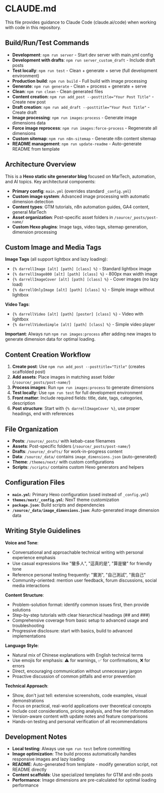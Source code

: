 # CLAUDE.md

This file provides guidance to Claude Code (claude.ai/code) when working with code in this repository.

## Build/Run/Test Commands
- **Development**: `npm run server` - Start dev server with main.yml config
- **Development with drafts**: `npm run server_custom_draft` - Include draft posts
- **Test locally**: `npm run test` - Clean + generate + serve (full development environment)
- **Production build**: `npm run build` - Full build with image processing
- **Generate**: `npm run generate` - Clean + process + generate + serve
- **Clean**: `npm run clean` - Clean generated files
- **Content creation**: `npm run add_post --posttitle="Your Post Title"` - Create new post
- **Draft creation**: `npm run add_draft --posttitle="Your Post Title"` - Create draft
- **Image processing**: `npm run images:process` - Generate image dimensions data
- **Force image reprocess**: `npm run images:force-process` - Regenerate all dimensions
- **Custom sitemap**: `npm run n8n-sitemap` - Generate n8n content sitemap
- **README management**: `npm run update-readme` - Auto-generate README from template

## Architecture Overview
This is a **Hexo static site generator blog** focused on MarTech, automation, and AI topics. Key architectural components:

- **Primary config**: `main.yml` (overrides standard `_config.yml`)
- **Custom image system**: Advanced image processing with automatic dimension detection
- **Content types**: GTM tutorials, n8n automation guides, GA4 content, general MarTech
- **Asset organization**: Post-specific asset folders in `/source/_posts/post-name/`
- **Custom Hexo plugins**: Image tags, video tags, sitemap generation, dimension processing

## Custom Image and Media Tags
**Image Tags** (all support lightbox and lazy loading):
- `{% darrellImage [alt] [path] [class] %}` - Standard lightbox image
- `{% darrellImage800 [alt] [path] [class] %}` - 800px max width image
- `{% darrellImageCover [alt] [path] [class] %}` - Cover images (no lazy load)
- `{% darrellOnlyImage [alt] [path] [class] %}` - Simple image without lightbox

**Video Tags**:
- `{% darrellVideo [alt] [path] [poster] [class] %}` - Video with lightbox
- `{% darrellVideoSimple [alt] [path] [class] %}` - Simple video player

**Important**: Always run `npm run images:process` after adding new images to generate dimension data for optimal loading.

## Content Creation Workflow
1. **Create post**: Use `npm run add_post --posttitle="Title"` (creates scaffolded post)
2. **Add assets**: Place images in matching asset folder (`/source/_posts/post-name/`)
3. **Process images**: Run `npm run images:process` to generate dimensions
4. **Test locally**: Use `npm run test` for full development environment
5. **Front matter**: Include required fields: title, date, tags, categories, description
6. **Post structure**: Start with `{% darrellImageCover %}`, use proper headings, end with references

## File Organization
- **Posts**: `/source/_posts/` with kebab-case filenames
- **Assets**: Post-specific folders (`/source/_posts/post-name/`)
- **Drafts**: `/source/_drafts/` for work-in-progress content
- **Data**: `/source/_data/` contains `image_dimensions.json` (auto-generated)
- **Theme**: `/themes/next/` with custom configurations
- **Scripts**: `/scripts/` contains custom Hexo generators and helpers

## Configuration Files
- **`main.yml`**: Primary Hexo configuration (used instead of `_config.yml`)
- **`themes/next/_config.yml`**: NexT theme customization
- **`package.json`**: Build scripts and dependencies
- **`/source/_data/image_dimensions.json`**: Auto-generated image dimension data

## Writing Style Guidelines
**Voice and Tone**:
- Conversational and approachable technical writing with personal experience emphasis
- Use casual expressions like "蠻多人", "這真的是", "算是蠻" for friendly tone
- Reference personal testing frequently: "實測", "自己測試", "我自己"
- Community-oriented: mention user feedback, forum discussions, social media interactions

**Content Structure**:
- Problem-solution format: identify common issues first, then provide solutions
- Step-by-step tutorials with clear hierarchical headings (## and ###)
- Comprehensive coverage from basic setup to advanced usage and troubleshooting
- Progressive disclosure: start with basics, build to advanced implementations

**Language Style**:
- Natural mix of Chinese explanations with English technical terms
- Use emojis for emphasis: ⚠️ for warnings, ✅ for confirmations, ❌ for errors
- Direct, encouraging communication without unnecessary jargon
- Proactive discussion of common pitfalls and error prevention

**Technical Approach**:
- Show, don't just tell: extensive screenshots, code examples, visual demonstrations
- Focus on practical, real-world applications over theoretical concepts
- Include cost considerations, pricing analysis, and free tier information
- Version-aware content with update notes and feature comparisons
- Hands-on testing and personal verification of all recommendations

## Development Notes
- **Local testing**: Always use `npm run test` before committing
- **Image optimization**: The build process automatically handles responsive images and lazy loading
- **README**: Auto-generated from template - modify generation script, not README directly
- **Content scaffolds**: Use specialized templates for GTM and n8n posts
- **Performance**: Image dimensions are pre-calculated for optimal loading performance